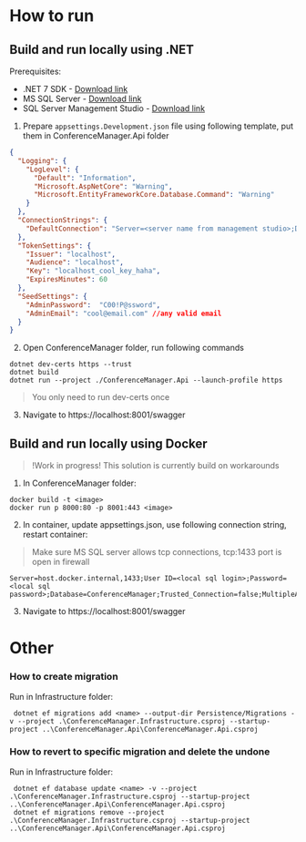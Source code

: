 # How to run

## Build and run locally using .NET

Prerequisites:
- .NET 7 SDK - [Download link](https://dotnet.microsoft.com/en-us/download/dotnet/7.0)
- MS SQL Server - [Download link](https://www.microsoft.com/en-us/sql-server/sql-server-downloads) 
- SQL Server Management Studio - [Download link](https://learn.microsoft.com/ru-ru/sql/ssms/download-sql-server-management-studio-ssms?view=sql-server-ver16)

1. Prepare `appsettings.Development.json` file using following template, put them in ConferenceManager.Api folder

```json
{
  "Logging": {
    "LogLevel": {
      "Default": "Information",
      "Microsoft.AspNetCore": "Warning",
      "Microsoft.EntityFrameworkCore.Database.Command": "Warning"
    }
  },
  "ConnectionStrings": {
    "DefaultConnection": "Server=<server name from management studio>;Database=ConferenceManager;Trusted_Connection=True;MultipleActiveResultSets=true;TrustServerCertificate=True"
  },
  "TokenSettings": {
    "Issuer": "localhost",
    "Audience": "localhost",
    "Key": "localhost_cool_key_haha",
    "ExpiresMinutes": 60
  },
  "SeedSettings": {
    "AdminPassword":  "C00!P@ssword",
    "AdminEmail": "cool@email.com" //any valid email
  }
}
```

2. Open ConferenceManager folder, run following commands

```shell
dotnet dev-certs https --trust
dotnet build
dotnet run --project ./ConferenceManager.Api --launch-profile https
```

> You only need to run dev-certs once

3. Navigate to https://localhost:8001/swagger

## Build and run locally using Docker

>!Work in progress! This solution is currently build on workarounds

1. In ConferenceManager folder:

```shell
docker build -t <image>
docker run p 8000:80 -p 8001:443 <image>
```

2. In container, update appsettings.json, use following connection string, restart container:

>Make sure MS SQL server allows tcp connections, tcp:1433 port is open in firewall

```
Server=host.docker.internal,1433;User ID=<local sql login>;Password=<local sql password>;Database=ConferenceManager;Trusted_Connection=false;MultipleActiveResultSets=true;TrustServerCertificate=True
```

3. Navigate to https://localhost:8001/swagger 

# Other

### How to create migration

Run in Infrastructure folder:

```shell
 dotnet ef migrations add <name> --output-dir Persistence/Migrations -v --project .\ConferenceManager.Infrastructure.csproj --startup-project ..\ConferenceManager.Api\ConferenceManager.Api.csproj
```

### How to revert to specific migration and delete the undone

Run in Infrastructure folder:

```shell
 dotnet ef database update <name> -v --project .\ConferenceManager.Infrastructure.csproj --startup-project ..\ConferenceManager.Api\ConferenceManager.Api.csproj
 dotnet ef migrations remove --project .\ConferenceManager.Infrastructure.csproj --startup-project ..\ConferenceManager.Api\ConferenceManager.Api.csproj
```